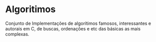 # Algoritimos
Conjunto de Implementações de algorítimos famosos, interessantes e autorais em C, de buscas, ordenações e etc das básicas as mais complexas.
